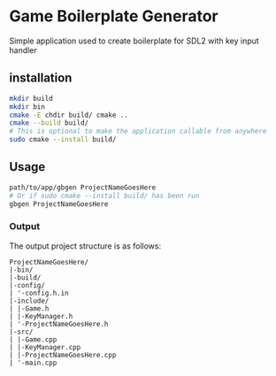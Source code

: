 # Game Boilerplate Generator

Simple application used to create boilerplate for SDL2 with key input handler

## installation
```bash
mkdir build
mkdir bin
cmake -E chdir build/ cmake ..
cmake --build build/
# This is optional to make the application callable from anywhere
sudo cmake --install build/
```

## Usage
```bash
path/to/app/gbgen ProjectNameGoesHere
# Or if sudo cmake --install build/ has been run
gbgen ProjectNameGoesHere
```

### Output
The output project structure is as follows:
```
ProjectNameGoesHere/
|-bin/
|-build/
|-config/
| '-config.h.in
|-include/
| |-Game.h
| |-KeyManager.h
| '-ProjectNameGoesHere.h
|-src/
| |-Game.cpp
| |-KeyManager.cpp
| |-ProjectNameGoesHere.cpp
| '-main.cpp
```

